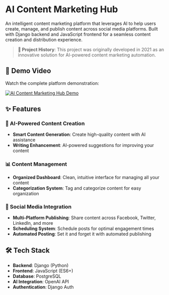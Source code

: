 # AI Content Marketing Hub

An intelligent content marketing platform that leverages AI to help users create, manage, and publish content across social media platforms. Built with Django backend and JavaScript frontend for a seamless content creation and distribution experience.

> **📅 Project History**: This project was originally developed in 2021 as an innovative solution for AI-powered content marketing automation.

## 🎥 Demo Video

Watch the complete platform demonstration:

[![AI Content Marketing Hub Demo](https://img.youtube.com/vi/o9qjYJEPVEU/maxresdefault.jpg)](https://www.youtube.com/watch?v=o9qjYJEPVEU)   

## ✨ Features

### 🤖 AI-Powered Content Creation
- **Smart Content Generation**: Create high-quality content with AI assistance
- **Writing Enhancement**: AI-powered suggestions for improving your content

### 📊 Content Management
- **Organized Dashboard**: Clean, intuitive interface for managing all your content
- **Categorization System**: Tag and categorize content for easy organization

### 📱 Social Media Integration
- **Multi-Platform Publishing**: Share content across Facebook, Twitter, LinkedIn, and more
- **Scheduling System**: Schedule posts for optimal engagement times
- **Automated Posting**: Set it and forget it with automated publishing

## 🛠️ Tech Stack

- **Backend**: Django (Python)
- **Frontend**: JavaScript (ES6+)
- **Database**: PostgreSQL
- **AI Integration**: OpenAI API
- **Authentication**: Django Auth